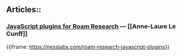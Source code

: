 ## Articles::

### [JavaScript plugins for Roam Research](https://nesslabs.com/roam-research-javascript-plugins) — [[Anne-Laure Le Cunff]]

{{iframe: https://nesslabs.com/roam-research-javascript-plugins}}

